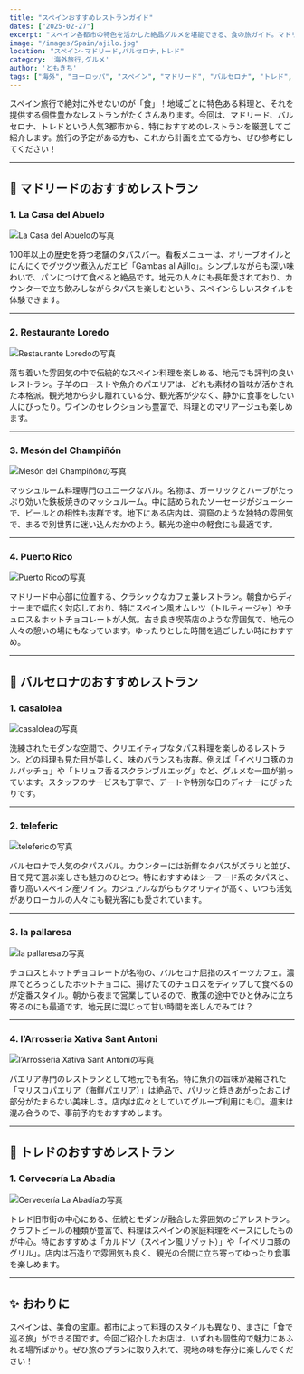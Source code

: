 ```yaml
---
title: "スペインおすすめレストランガイド"
dates: ["2025-02-27"]
excerpt: "スペイン各都市の特色を活かした絶品グルメを堪能できる、食の旅ガイド。マドリードの老舗タパスバー、バルセロナの洗練された創作料理、トレドの伝統的なビアレストランなど、旅の計画に役立つおすすめレストランを厳選紹介。"
image: "/images/Spain/ajilo.jpg"
location: "スペイン-マドリード,バルセロナ,トレド"
category: '海外旅行,グルメ'
author: 'ともきち'
tags: ["海外", "ヨーロッパ", "スペイン", "マドリード", "バルセロナ", "トレド", "おすすめレストラン"]
---
```


スペイン旅行で絶対に外せないのが「食」！地域ごとに特色ある料理と、それを提供する個性豊かなレストランがたくさんあります。今回は、マドリード、バルセロナ、トレドという人気3都市から、特におすすめのレストランを厳選してご紹介します。旅行の予定がある方も、これから計画を立てる方も、ぜひ参考にしてください！

---

## 🍷 マドリードのおすすめレストラン

### 1. **La Casa del Abuelo**

![La Casa del Abueloの写真](/images/Spain/la-casa-del-abuelo.jpg)

100年以上の歴史を持つ老舗のタパスバー。看板メニューは、オリーブオイルとにんにくでグツグツ煮込んだエビ「Gambas al Ajillo」。シンプルながらも深い味わいで、パンにつけて食べると絶品です。地元の人々にも長年愛されており、カウンターで立ち飲みしながらタパスを楽しむという、スペインらしいスタイルを体験できます。

---

### 2. **Restaurante Loredo**

![Restaurante Loredoの写真](/images/Spain/loredo.jpg)

落ち着いた雰囲気の中で伝統的なスペイン料理を楽しめる、地元でも評判の良いレストラン。子羊のローストや魚介のパエリアは、どれも素材の旨味が活かされた本格派。観光地から少し離れている分、観光客が少なく、静かに食事をしたい人にぴったり。ワインのセレクションも豊富で、料理とのマリアージュも楽しめます。

---

### 3. **Mesón del Champiñón**

![Mesón del Champiñónの写真](/images/Spain/meson-del-champignon.jpg)

マッシュルーム料理専門のユニークなバル。名物は、ガーリックとハーブがたっぷり効いた鉄板焼きのマッシュルーム。中に詰められたソーセージがジューシーで、ビールとの相性も抜群です。地下にある店内は、洞窟のような独特の雰囲気で、まるで別世界に迷い込んだかのよう。観光の途中の軽食にも最適です。

---

### 4. **Puerto Rico**

![Puerto Ricoの写真](/images/Spain/puerto-rico.jpg)

マドリード中心部に位置する、クラシックなカフェ兼レストラン。朝食からディナーまで幅広く対応しており、特にスペイン風オムレツ（トルティージャ）やチュロス＆ホットチョコレートが人気。古き良き喫茶店のような雰囲気で、地元の人々の憩いの場にもなっています。ゆったりとした時間を過ごしたい時におすすめ。

---

## 🥘 バルセロナのおすすめレストラン

### 1. **casalolea**

![casaloleaの写真](/images/Spain/casalolea.jpg)

洗練されたモダンな空間で、クリエイティブなタパス料理を楽しめるレストラン。どの料理も見た目が美しく、味のバランスも抜群。例えば「イベリコ豚のカルパッチョ」や「トリュフ香るスクランブルエッグ」など、グルメな一皿が揃っています。スタッフのサービスも丁寧で、デートや特別な日のディナーにぴったりです。

---

### 2. **teleferic**

![telefericの写真](/images/Spain/teleferic.jpg)

バルセロナで人気のタパスバル。カウンターには新鮮なタパスがズラリと並び、目で見て選ぶ楽しさも魅力のひとつ。特におすすめはシーフード系のタパスと、香り高いスペイン産ワイン。カジュアルながらもクオリティが高く、いつも活気がありローカルの人々にも観光客にも愛されています。

---

### 3. **la pallaresa**

![la pallaresaの写真](/images/Spain/la-pallaresa.jpg)

チュロスとホットチョコレートが名物の、バルセロナ屈指のスイーツカフェ。濃厚でとろっとしたホットチョコに、揚げたてのチュロスをディップして食べるのが定番スタイル。朝から夜まで営業しているので、散策の途中でひと休みに立ち寄るのにも最適です。地元民に混じって甘い時間を楽しんでみては？

---

### 4. **l’Arrosseria Xativa Sant Antoni**

![l’Arrosseria Xativa Sant Antoniの写真](/images/Spain/l’arrosseria-xativa-sant-antoni.jpg)

パエリア専門のレストランとして地元でも有名。特に魚介の旨味が凝縮された「マリスコパエリア（海鮮パエリア）」は絶品で、パリッと焼きあがったおこげ部分がたまらない美味しさ。店内は広々としていてグループ利用にも◎。週末は混み合うので、事前予約をおすすめします。

---

## 🍺 トレドのおすすめレストラン

### 1. **Cervecería La Abadía**

![Cervecería La Abadíaの写真](/images/Spain/cerveceria-la-abadia.jpg)

トレド旧市街の中心にある、伝統とモダンが融合した雰囲気のビアレストラン。クラフトビールの種類が豊富で、料理はスペインの家庭料理をベースにしたものが中心。特におすすめは「カルドソ（スペイン風リゾット）」や「イベリコ豚のグリル」。店内は石造りで雰囲気も良く、観光の合間に立ち寄ってゆったり食事を楽しめます。

---

## ✨ おわりに

スペインは、美食の宝庫。都市によって料理のスタイルも異なり、まさに「食で巡る旅」ができる国です。今回ご紹介したお店は、いずれも個性的で魅力にあふれる場所ばかり。ぜひ旅のプランに取り入れて、現地の味を存分に楽しんでください！
